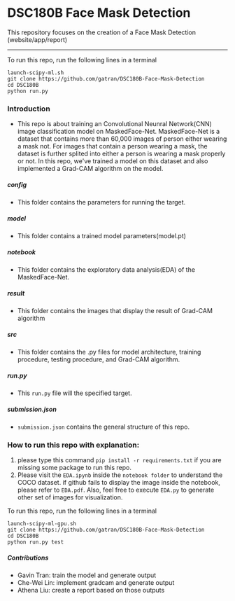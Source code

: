 # DSC180B Face Mask Detection

This repository focuses on the creation of a Face Mask Detection (website/app/report)

-----------------------------------------------------------------------------------------------------------------

To run this repo, run the following lines in a terminal

```
launch-scipy-ml.sh
git clone https://github.com/gatran/DSC180B-Face-Mask-Detection
cd DSC180B
python run.py
```

### Introduction
* This repo is about training an Convolutional Neunral Network(CNN) image classification model on MaskedFace-Net. MaskedFace-Net is a dataset that contains more than 60,000 images of person either wearing a mask not. For images that contain a person wearing a mask, the dataset is further splited into either a person is wearing a mask properly or not. In this repo, we've trained a model on this dataset and also implemented a Grad-CAM algorithm on the model.

##### config 
* This folder contains the parameters for running the target.

##### model
* This folder contains a trained model parameters(model.pt)

##### notebook
* This folder contains the exploratory data analysis(EDA) of the MaskedFace-Net.

##### result
* This folder contains the images that display the result of Grad-CAM algorithm

##### src
* This folder contains the .py files for model architecture, training procedure, testing procedure, and Grad-CAM algorithm.

##### run.py
* This `run.py` file will the specified target.

##### submission.json
* `submission.json` contains the general structure of this repo.

### How to run this repo with explanation:
1. please type this command `pip install -r requirements.txt` if you are missing some package to run this repo.
2. Please visit the `EDA.ipynb` inside the `notebook folder` to understand the COCO dataset. if github fails to display the image inside the notebook, please refer to `EDA.pdf`. Also, feel free to execute `EDA.py` to generate other set of images for visualization.

To run this repo, run the following lines in a terminal

```
launch-scipy-ml-gpu.sh
git clone https://github.com/gatran/DSC180B-Face-Mask-Detection
cd DSC180B
python run.py test
```

##### Contributions
* Gavin Tran: train the model and generate output
* Che-Wei Lin: implement gradcam and generate output
* Athena Liu: create a report based on those outputs
